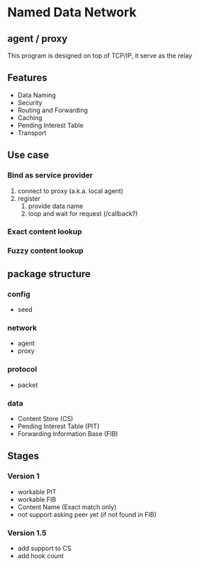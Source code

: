 # Named Data Network
## agent / proxy
This program is designed on top of TCP/IP, it serve as the relay

## Features
 - Data Naming
 - Security
 - Routing and Forwarding
 - Caching
 - Pending Interest Table
 - Transport

## Use case
### Bind as service provider
1. connect to proxy (a.k.a. local agent)
2. register
   1. provide data name
   2. loop and wait for request (/callback?)
### Exact content lookup
### Fuzzy content lookup

## package structure
### config
 - seed

### network
 - agent
 - proxy

### protocol
 - packet

### data
 - Content Store (CS)
 - Pending Interest Table (PIT)
 - Forwarding Information Base (FIB)

## Stages
### Version 1
 - workable PIT
 - workable FIB
 - Content Name (Exact match only)
 - not support asking peer yet (if not found in FIB)
### Version 1.5
 - add support to CS
 - add hook count
